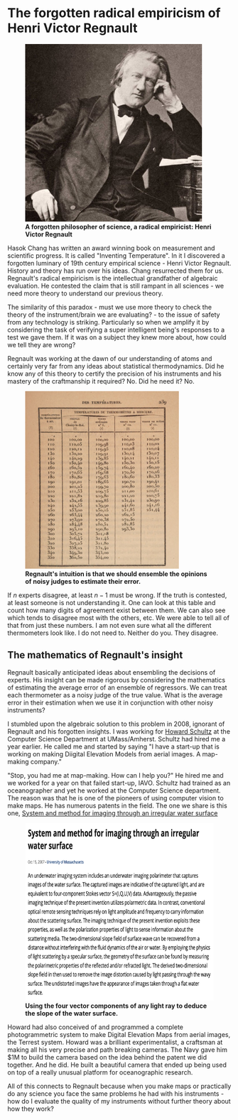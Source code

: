 # The forgotten radical empiricism of Henri Victor Regnault

<p>
<figure>
    <img src="img/Regnault.jpeg"
         alt="Henri Victor Regnault."
         height="400">
    <figcaption>
    <b>A forgotten philosopher of science, a radical
    empiricist: Henri Victor Regnault</b>
    </figcaption>
</figure>
</p>

Hasok Chang has written an award winning book on measurement and scientific
progress. It is called "Inventing Temperature". In it I discovered a
forgotten luminary of 19th century empirical science - Henri Victor Regnault.
History and theory has run over his ideas. Chang resurrected them for us.
Regnault's radical empiricism is the intellectual grandfather of algebraic
evaluation. He contested the claim that is still rampant in all sciences -
we need more theory to understand our previous theory.

The similarity of this paradox - must we use more theory to check the theory
of the instrument/brain we are evaluating? - to the issue of safety from any
technology is striking. Particularly so when we amplify it by considering
the task of verifying a super intelligent being's responses to a test we gave
them. If it was on a subject they knew more about, how could we tell they are
wrong?

Regnault was working at the dawn of our understanding of atoms and certainly
very far from any ideas about statistical thermodynamics. Did he know any of
this theory to certify the precision of his instruments and his mastery of
the craftmanship it required? No. Did he need it? No.

<p>
<figure>
    <img src="img/RegnaultsTable.png"
         alt="Table comparing thermometers."
         height="400">
    <figcaption>
    <b>Regnault's intuition is that we should ensemble the
    opinions of noisy judges to estimate their error.</b>
    </figcaption>
</figure>
</p>

If $n$ experts disagree, at least $n-1$ must be wrong. If the truth is contested,
at least someone is not understanding it. One can look at this table and count
how many digits of agreement exist between them. We can also see which tends to
disagree most with the others, etc. We were able to tell all of that from just these
numbers. I am not even sure what all the different thermometers look like. I do
not need to. Neither do you. They disagree.

## The mathematics of Regnault's insight

Regnault basically anticipated ideas about ensembling the decisions of experts.
His insight can be made rigorous by considering the mathematics of estimating
the average error of an ensemble of regressors. We can treat each thermometer
as a noisy judge of the true value. What is the average error in their estimation
when we use it in conjunction with other noisy instruments?

I stumbled upon the algebraic solution to this problem in 2008, ignorant of
Regnault and his forgotten insights. I was working for
[Howard Schultz](http://vis-www.cs.umass.edu/~hschultz/) at
the Computer Science Department at UMass/Amherst. Schultz had hired me a year
earlier. He called me and started by saying "I have a start-up that is working
on making Diigital Elevation Models from aerial images. A map-making company."

"Stop, you had me at map-making. How can I help you?" He hired me and we worked
for a year on that failed start-up, IAVO. Schultz had trained as an oceanographer
and yet he worked at the Computer Science department. The reason was that he is
one of the pioneers of using computer vision to make maps. He has numerous patents
in the field. The one we share is this one,
[System and method for imaging through an irregular water surface ](https://patents.justia.com/patent/7630077)

<p>
<figure>
    <img src="img/PeriscopePatent.png"
         alt="Description of US Patent 7630077."
         height="400">
    <figcaption>
    <b>Using the four vector components of any light ray to
    deduce the slope of the water surface.</b>
    </figcaption>
</figure>
</p>

Howard had also conceived of and programmed a complete photogrammetric system
to make Digital Elevation Maps from aerial images, the Terrest system.
Howard was a brilliant experimentalist, a craftsman at making all his very
precise and path breaking cameras. The Navy gave him $1M to build the camera
based on the idea behind the patent we did together. And he did. He built a
beautiful camera that ended up being used on top of a really unusual platform
for oceanographic research.

All of this connects to Regnault because when you make maps or practically do
any science you face the same problems he had with his instruments - how do
I evaluate the quality of my instruments without further theory about how they
work?

